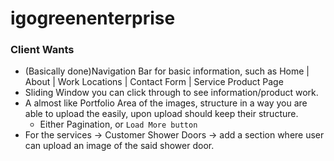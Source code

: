 # igogreenenterprise
### Client Wants
- (Basically done)Navigation Bar for basic information, such as Home | About | Work Locations | Contact Form | Service Product Page
- Sliding Window you can click through to see information/product work.
- A almost like Portfolio Area of the images, structure in a way you are able to upload the easily, upon upload should keep their structure.
    - Either Pagination, or `Load More button`
- For the services -> Customer Shower Doors -> add a section where user can upload an image of the said shower door.
